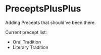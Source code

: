 # PreceptsPlusPlus
Adding Precepts that should've been there.

Current precept list:
- Oral Tradition
- Literary Tradition

